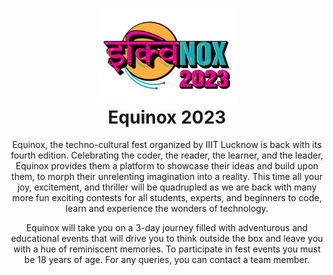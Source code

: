 <h1 align="center">
  <img alt="cgapp logo" src="./public/equinox-logo.png" width="224px"/><br/>
  Equinox 2023
</h1>

<p align="center">
Equinox, the techno-cultural fest organized by IIIT Lucknow is back with its fourth edition. Celebrating the coder, the reader, the learner, and the leader, Equinox provides them a platform to showcase their ideas and build upon them, to morph their unrelenting imagination into a reality. This time all your joy, excitement, and thriller will be quadrupled as we are back with many more fun exciting contests for all students, experts, and beginners to code, learn and experience the wonders of technology.
</p>

<p align="center">
Equinox will take you on a 3-day journey filled with adventurous and educational events that will drive you to think outside the box and leave you with a hue of reminiscent memories. To participate in fest events you must be 18 years of age. For any queries, you can contact a team member.
</p>


